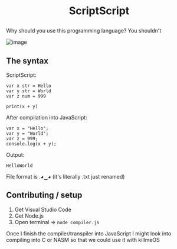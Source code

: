 # <p align="center" dir="auto">ScriptScript</p>

Why should you use this programming language? You shouldn't

![image](https://github.com/user-attachments/assets/93ff3c58-f16d-4b61-8235-4e0d658c552b)

## The syntax

ScriptScript:
```
var x str = Hello
var y str = World
var z num = 999

print(x + y)
```
After compilation into JavaScript:
```
var x = "Hello";
var y = "World";
var z = 999;
console.log(x + y);
```
Output:
```
HelloWorld
```

File format is .◕‿◕ (it's literally .txt just renamed)

## Contributing / setup
1. Get Visual Studio Code
2. Get Node.js
3. Open terminal => `node compiler.js`

Once I finish the compiler/transpiler into JavaScript I might look into compiling into C or NASM so that we could use it with killmeOS
